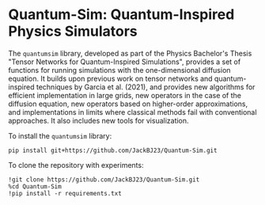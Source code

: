 # Quantum-Sim: Quantum-Inspired Physics Simulators

The `quantumsim` library, developed as part of the Physics Bachelor's Thesis "Tensor Networks for Quantum-Inspired Simulations", provides a set of functions for running simulations with the one-dimensional diffusion equation. It builds upon previous work on tensor networks and quantum-inspired techniques by Garcia et al. (2021), and provides new algorithms for efficient implementation in large grids, new operators in the case of the diffusion equation, new operators based on higher-order approximations, and implementations in limits where classical methods fail with conventional approaches. It also includes new tools for visualization. 

To install the `quantumsim` library:

```
pip install git+https://github.com/JackBJ23/Quantum-Sim.git
```

To clone the repository with experiments:

```
!git clone https://github.com/JackBJ23/Quantum-Sim.git
%cd Quantum-Sim
!pip install -r requirements.txt
```
